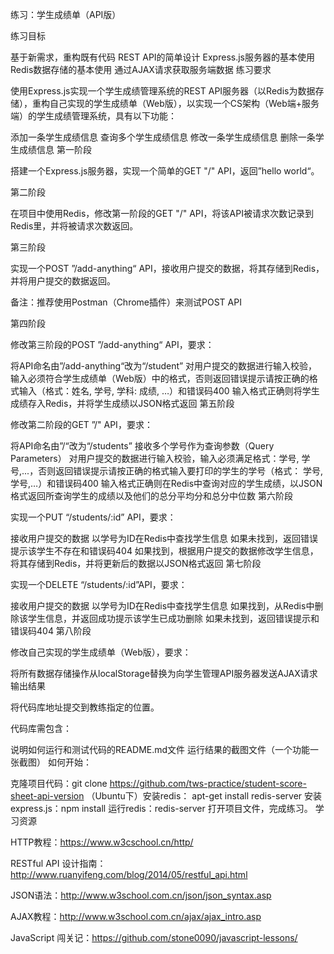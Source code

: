 练习：学生成绩单（API版）

练习目标

基于新需求，重构既有代码
REST API的简单设计
Express.js服务器的基本使用
Redis数据存储的基本使用
通过AJAX请求获取服务端数据
练习要求

使用Express.js实现一个学生成绩管理系统的REST API服务器（以Redis为数据存储），重构自己实现的学生成绩单（Web版），以实现一个CS架构（Web端+服务端）的学生成绩管理系统，具有以下功能：

添加一条学生成绩信息
查询多个学生成绩信息
修改一条学生成绩信息
删除一条学生成绩信息
第一阶段

搭建一个Express.js服务器，实现一个简单的GET "/" API，返回”hello world“。

第二阶段

在项目中使用Redis，修改第一阶段的GET "/" API，将该API被请求次数记录到Redis里，并将被请求次数返回。

第三阶段

实现一个POST ”/add-anything“ API，接收用户提交的数据，将其存储到Redis，并将用户提交的数据返回。

备注：推荐使用Postman（Chrome插件）来测试POST API

第四阶段

修改第三阶段的POST ”/add-anything“ API，要求：

将API命名由”/add-anything“改为“/student”
对用户提交的数据进行输入校验，输入必须符合学生成绩单（Web版）中的格式，否则返回错误提示请按正确的格式输入（格式：姓名, 学号, 学科: 成绩, …）和错误码400
输入格式正确则将学生成绩存入Redis，并将学生成绩以JSON格式返回
第五阶段

修改第二阶段的GET ”/" API，要求：

将API命名由”/“改为“/students”
接收多个学号作为查询参数（Query  Parameters）
对用户提交的数据进行输入校验，输入必须满足格式：学号, 学号,...，否则返回错误提示请按正确的格式输入要打印的学生的学号（格式： 学号, 学号,…）和错误码400
输入格式正确则在Redis中查询对应的学生成绩，以JSON格式返回所查询学生的成绩以及他们的总分平均分和总分中位数
第六阶段

实现一个PUT “/students/:id” API，要求：

接收用户提交的数据
以学号为ID在Redis中查找学生信息
如果未找到，返回错误提示该学生不存在和错误码404
如果找到，根据用户提交的数据修改学生信息，将其存储到Redis，并将更新后的数据以JSON格式返回
第七阶段

实现一个DELETE “/students/:id”API，要求：

接收用户提交的数据
以学号为ID在Redis中查找学生信息
如果找到，从Redis中删除该学生信息，并返回成功提示该学生已成功删除
如果未找到，返回错误提示和错误码404
第八阶段

修改自己实现的学生成绩单（Web版），要求：

将所有数据存储操作从localStorage替换为向学生管理API服务器发送AJAX请求
输出结果

将代码库地址提交到教练指定的位置。

代码库需包含：

说明如何运行和测试代码的README.md文件
运行结果的截图文件（一个功能一张截图）
如何开始：

克隆项目代码：git clone https://github.com/tws-practice/student-score-sheet-api-version
（Ubuntu下）安装redis： apt-get install redis-server
安装express.js：npm install
运行redis：redis-server
打开项目文件，完成练习。
学习资源

HTTP教程：https://www.w3cschool.cn/http/

RESTful API 设计指南：http://www.ruanyifeng.com/blog/2014/05/restful_api.html

JSON语法：http://www.w3school.com.cn/json/json_syntax.asp

AJAX教程：http://www.w3school.com.cn/ajax/ajax_intro.asp

JavaScript 闯关记：https://github.com/stone0090/javascript-lessons/
